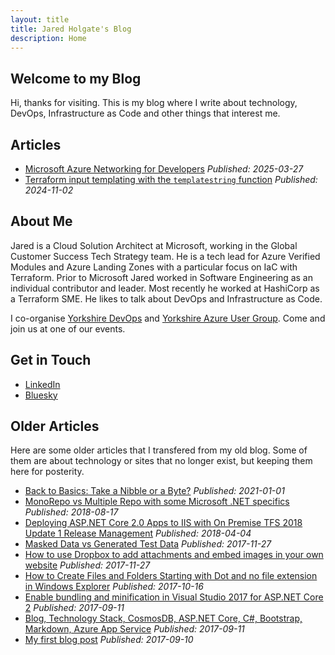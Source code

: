 ```yaml
---
layout: title
title: Jared Holgate's Blog
description: Home
---
```


## Welcome to my Blog

Hi, thanks for visiting. This is my blog where I write about technology, DevOps, Infrastructure as Code and other things that interest me.

## Articles

* [Microsoft Azure Networking for Developers](articles/azure-networking-for-developers.md) *Published: 2025-03-27*
* [Terraform input templating with the `templatestring` function](articles/terraform-input-templating-with-templatestring.md) *Published: 2024-11-02*

## About Me

Jared is a Cloud Solution Architect at Microsoft, working in the Global Customer Success Tech Strategy team. He is a tech lead for Azure Verified Modules and Azure Landing Zones with a particular focus on IaC with Terraform. Prior to Microsoft Jared worked in Software Engineering as an individual contributor and leader. Most recently he worked at HashiCorp as a Terraform SME. He likes to talk about DevOps and Infrastructure as Code.

I co-organise [Yorkshire DevOps](https://yorkshiredevops.dev) and [Yorkshire Azure User Group](https://yorkshireazuregroup.cloud). Come and join us at one of our events.

## Get in Touch

* [LinkedIn](https://www.linkedin.com/in/jaredfholgate/)
* [Bluesky](https://bsky.app/profile/jared.holgate.dev)

## Older Articles

Here are some older articles that I transfered from my old blog. Some of them are about technology or sites that no longer exist, but keeping them here for posterity.

* [Back to Basics: Take a Nibble or a Byte?](articles/009.md) *Published: 2021-01-01*
* [MonoRepo vs Multiple Repo with some Microsoft .NET specifics](articles/008.md) *Published: 2018-08-17*
* [Deploying ASP.NET Core 2.0 Apps to IIS with On Premise TFS 2018 Update 1 Release Management](articles/007.md) *Published: 2018-04-04*
* [Masked Data vs Generated Test Data](articles/006.md) *Published: 2017-11-27*
* [How to use Dropbox to add attachments and embed images in your own website](articles/005.md) *Published: 2017-11-27*
* [How to Create Files and Folders Starting with Dot and no file extension in Windows Explorer](articles/004.md) *Published: 2017-10-16*
* [Enable bundling and minification in Visual Studio 2017 for ASP.NET Core 2](articles/003.md) *Published: 2017-09-11*
* [Blog, Technology Stack, CosmosDB, ASP.NET Core, C#, Bootstrap, Markdown, Azure App Service](articles/002.md) *Published: 2017-09-11*
* [My first blog post](articles/001.md) *Published: 2017-09-10*
